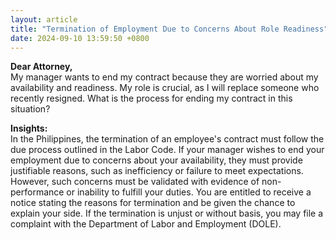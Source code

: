 ```yaml
---
layout: article
title: "Termination of Employment Due to Concerns About Role Readiness"
date: 2024-09-10 13:59:50 +0800
---
```


<p><strong>Dear Attorney,</strong><br>My manager wants to end my contract because they are worried about my availability and readiness. My role is crucial, as I will replace someone who recently resigned. What is the process for ending my contract in this situation?</p><p><strong>Insights:</strong><br>In the Philippines, the termination of an employee's contract must follow the due process outlined in the Labor Code. If your manager wishes to end your employment due to concerns about your availability, they must provide justifiable reasons, such as inefficiency or failure to meet expectations. However, such concerns must be validated with evidence of non-performance or inability to fulfill your duties. You are entitled to receive a notice stating the reasons for termination and be given the chance to explain your side. If the termination is unjust or without basis, you may file a complaint with the Department of Labor and Employment (DOLE).</p>